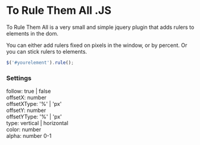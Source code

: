 # To Rule Them All .JS

To Rule Them All is a very small and simple jquery plugin that adds rulers to elements in the dom.

You can either add rulers fixed on pixels in the window, or by percent.
Or you can stick rulers to elements.

```javascript
$('#yourelement').rule();
```

### Settings

follow: true | false  
offsetX: number  
offsetXType: '%' | 'px'  
offsetY: number  
offsetYType: '%' | 'px'  
type: vertical | horizontal  
color: number  
alpha: number 0-1  
